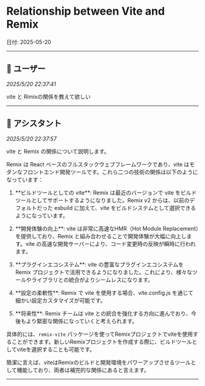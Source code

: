 # Relationship between Vite and Remix

日付: 2025-05-20

---

## 👤 ユーザー
*2025/5/20 22:37:41*

vite と Rimixの関係を教えて欲しい

---

## 🤖 アシスタント
*2025/5/20 22:37:57*

vite と Remix の関係について説明します。

Remix は React ベースのフルスタックウェブフレームワークであり、vite はモダンなフロントエンド開発ツールです。これら二つの技術の関係は以下のようになっています：

1. \*\*ビルドツールとしての vite\*\*: Remix は最近のバージョンで vite をビルドツールとしてサポートするようになりました。Remix v2 からは、以前のデフォルトだった esbuild に加えて、vite をビルドシステムとして選択できるようになっています。

2. \*\*開発体験の向上\*\*: vite は非常に高速なHMR（Hot Module Replacement）を提供しており、Remix と組み合わせることで開発体験が大幅に向上します。vite の高速な開発サーバーにより、コード変更時の反映が瞬時に行われます。

3. \*\*プラグインエコシステム\*\*: vite の豊富なプラグインエコシステムを Remix プロジェクトで活用できるようになりました。これにより、様々なツールやライブラリとの統合がよりシームレスになります。

4. \*\*設定の柔軟性\*\*: Remix で vite を使用する場合、vite.config.js を通じて細かい設定カスタマイズが可能です。

5. \*\*将来性\*\*: Remix チームは vite との統合を強化する方向に進んでおり、今後もより緊密な関係になっていくと考えられます。

具体的には、`remix-vite` パッケージを使ってRemixプロジェクトでviteを使用することができます。新しいRemixプロジェクトを作成する際に、ビルドツールとしてviteを選択することも可能です。

簡潔に言えば、viteはRemixのビルドと開発環境をパワーアップさせるツールとして機能しており、両者は補完的な関係にあると言えます。

---
